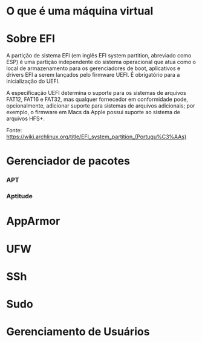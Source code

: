 # O que é uma máquina virtual


# Sobre EFI

A partição de sistema EFI (em inglês EFI system partition, abreviado como ESP) é uma partição independente do sistema operacional que atua como o local de armazenamento para os gerenciadores de boot, aplicativos e drivers EFI a serem lançados pelo firmware UEFI. É obrigatório para a inicialização do UEFI.

A especificação UEFI determina o suporte para os sistemas de arquivos FAT12, FAT16 e FAT32, mas qualquer fornecedor em conformidade pode, opcionalmente, adicionar suporte para sistemas de arquivos adicionais; por exemplo, o firmware em Macs da Apple possui suporte ao sistema de arquivos HFS+.

Fonte: https://wiki.archlinux.org/title/EFI_system_partition_(Portugu%C3%AAs)

# Gerenciador de pacotes
### APT
### Aptitude
# AppArmor
# UFW
# SSh
# Sudo
# Gerenciamento de Usuários
